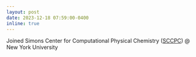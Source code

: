```yaml
---
layout: post
date: 2023-12-18 07:59:00-0400
inline: true
---
```


Joined Simons Center for Computational Physical Chemistry ([SCCPC](https://wp.nyu.edu/sccpc/)) @ New York University
